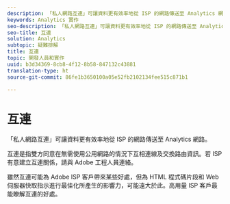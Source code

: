 ```yaml
---
description: 「私人網路互連」可讓資料更有效率地從 ISP 的網路傳送至 Analytics 網路。
keywords: Analytics 實作
seo-description: 「私人網路互連」可讓資料更有效率地從 ISP 的網路傳送至 Analytics 網路。
seo-title: 互連
solution: Analytics
subtopic: 疑難排解
title: 互連
topic: 開發人員和實作
uuid: b3d34369-8cb8-4f12-8b58-847132c43881
translation-type: ht
source-git-commit: 86fe1b3650100a05e52fb2102134fee515c871b1

---
```



# 互連

「私人網路互連」可讓資料更有效率地從 ISP 的網路傳送至 Analytics 網路。

互連是指雙方同意在無需使用公用網路的情況下互相連線及交換路由資訊。若 ISP 有意建立互連關係，請與 Adobe 工程人員連絡。

雖然互連可能為 Adobe ISP 客戶帶來某些好處，但為 HTML 程式碼片段和 Web 伺服器快取指示進行最佳化所產生的影響力，可能遠大於此。高用量 ISP 客戶最能瞭解互連的好處。
